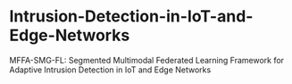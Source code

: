 # Intrusion-Detection-in-IoT-and-Edge-Networks
MFFA-SMG-FL: Segmented Multimodal Federated Learning Framework for Adaptive Intrusion Detection in IoT and Edge Networks
